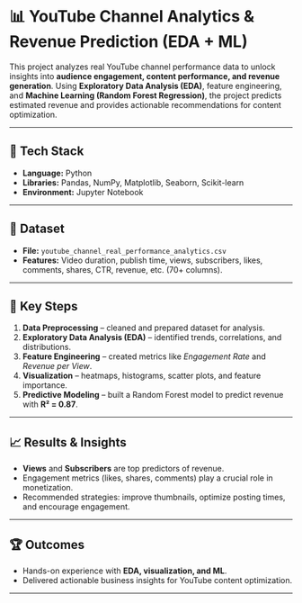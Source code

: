 # 📊 YouTube Channel Analytics & Revenue Prediction (EDA + ML)

This project analyzes real YouTube channel performance data to unlock insights into **audience engagement, content performance, and revenue generation**. Using **Exploratory Data Analysis (EDA)**, feature engineering, and **Machine Learning (Random Forest Regression)**, the project predicts estimated revenue and provides actionable recommendations for content optimization.

---

## 🚀 Tech Stack
- **Language:** Python  
- **Libraries:** Pandas, NumPy, Matplotlib, Seaborn, Scikit-learn  
- **Environment:** Jupyter Notebook  

---

## 📂 Dataset
- **File:** `youtube_channel_real_performance_analytics.csv`  
- **Features:** Video duration, publish time, views, subscribers, likes, comments, shares, CTR, revenue, etc. (70+ columns).  

---

## 🔑 Key Steps
1. **Data Preprocessing** – cleaned and prepared dataset for analysis.  
2. **Exploratory Data Analysis (EDA)** – identified trends, correlations, and distributions.  
3. **Feature Engineering** – created metrics like *Engagement Rate* and *Revenue per View*.  
4. **Visualization** – heatmaps, histograms, scatter plots, and feature importance.  
5. **Predictive Modeling** – built a Random Forest model to predict revenue with **R² = 0.87**.  

---

## 📈 Results & Insights
- **Views** and **Subscribers** are top predictors of revenue.  
- Engagement metrics (likes, shares, comments) play a crucial role in monetization.  
- Recommended strategies: improve thumbnails, optimize posting times, and encourage engagement.  

---

## 🏆 Outcomes
- Hands-on experience with **EDA, visualization, and ML**.  
- Delivered actionable business insights for YouTube content optimization.  

---


